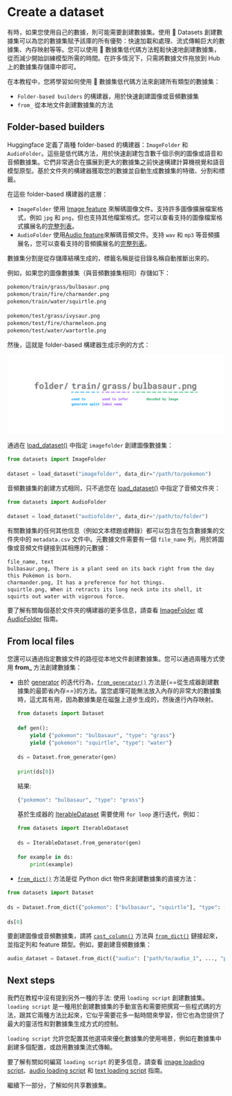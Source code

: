 # Create a dataset

有時，如果您使用自己的數據，則可能需要創建數據集。使用 🤗 Datasets 創建數據集可以為您的數據集賦予該庫的所有優勢：快速加載和處理、流式傳輸巨大的數據集、內存映射等等。您可以使用 🤗 數據集低代碼方法輕鬆快速地創建數據集，從而減少開始訓練模型所需的時間。在許多情況下，只需將數據文件拖放到 Hub 上的數據集存儲庫中即可。

在本教程中，您將學習如何使用 🤗 數據集低代碼方法來創建所有類型的數據集：

- `Folder-based builders` 的構建器，用於快速創建圖像或音頻數據集
- `from_` 從本地文件創建數據集的方法

## Folder-based builders

Huggingface 定義了兩種 folder-based 的構建器：`ImageFolder` 和 `AudioFolder`。這些是低代碼方法，用於快速創建包含數千個示例的圖像或語音和音頻數據集。它們非常適合在擴展到更大的數據集之前快速構建計算機視覺和語音模型原型。基於文件夾的構建器獲取您的數據並自動生成數據集的特徵、分割和標籤。

在這些 folder-based 構建器的底層：

- `ImageFolder` 使用 [Image feature](https://huggingface.co/docs/datasets/v2.14.0/en/package_reference/main_classes#datasets.Image) 來解碼圖像文件。支持許多圖像擴展檔案格式，例如 `jpg` 和 `png`，但也支持其他檔案格式。您可以查看支持的圖像檔案格式擴展名的[完整列表](https://github.com/huggingface/datasets/blob/b5672a956d5de864e6f5550e493527d962d6ae55/src/datasets/packaged_modules/imagefolder/imagefolder.py#L39)。
- `AudioFolder` 使用[Audio feature](https://huggingface.co/docs/datasets/v2.14.0/en/package_reference/main_classes#datasets.Audio)來解碼音頻文件。支持 `wav` 和 `mp3` 等音頻擴展名，您可以查看支持的音頻擴展名的[完整列表](https://github.com/huggingface/datasets/blob/b5672a956d5de864e6f5550e493527d962d6ae55/src/datasets/packaged_modules/audiofolder/audiofolder.py#L39)。

數據集分割是從存儲庫結構生成的，標籤名稱是從目錄名稱自動推斷出來的。

例如，如果您的圖像數據集（與音頻數據集相同）存儲如下：

```bash
pokemon/train/grass/bulbasaur.png
pokemon/train/fire/charmander.png
pokemon/train/water/squirtle.png

pokemon/test/grass/ivysaur.png
pokemon/test/fire/charmeleon.png
pokemon/test/water/wartortle.png
```

然後，這就是 folder-based 構建器生成示例的方式：

![](./assets/folder-based-builder.png)

通過在 [load_dataset()](https://huggingface.co/docs/datasets/v2.14.0/en/package_reference/loading_methods#datasets.load_dataset) 中指定 `imagefolder` 創建圖像數據集：

```python
from datasets import ImageFolder

dataset = load_dataset("imagefolder", data_dir="/path/to/pokemon")
```

音頻數據集的創建方式相同，只不過您在 [load_dataset()](https://huggingface.co/docs/datasets/v2.14.0/en/package_reference/loading_methods#datasets.load_dataset) 中指定了音頻文件夾：

```python
from datasets import AudioFolder

dataset = load_dataset("audiofolder", data_dir="/path/to/folder")
```

有關數據集的任何其他信息（例如文本標題或轉錄）都可以包含在包含數據集的文件夾中的 `metadata.csv` 文件中。元數據文件需要有一個 `file_name` 列，用於將圖像或音頻文件鏈接到其相應的元數據：

```csv title="metadata.csv"
file_name, text
bulbasaur.png, There is a plant seed on its back right from the day this Pokémon is born.
charmander.png, It has a preference for hot things.
squirtle.png, When it retracts its long neck into its shell, it squirts out water with vigorous force.
```

要了解有關每個基於文件夾的構建器的更多信息，請查看 [ImageFolder](https://huggingface.co/docs/datasets/image_dataset#imagefolder) 或 [AudioFolder](https://huggingface.co/docs/datasets/audio_dataset#audiofolder) 指南。

## From local files

您還可以通過指定數據文件的路徑從本地文件創建數據集。您可以通過兩種方式使用 **from_** 方法創建數據集：

- 由於 [generator](https://wiki.python.org/moin/Generators) 的迭代行為，[`from_generator()`](https://huggingface.co/docs/datasets/v2.14.0/en/package_reference/main_classes#datasets.Dataset.from_generator) 方法是{==從生成器創建數據集的最節省內存==}的方法。當您處理可能無法放入內存的非常大的數據集時，這尤其有用，因為數據集是在磁盤上逐步生成的，然後進行內存映射。

    ```python
    from datasets import Dataset

    def gen():
        yield {"pokemon": "bulbasaur", "type": "grass"}
        yield {"pokemon": "squirtle", "type": "water"}

    ds = Dataset.from_generator(gen)

    print(ds[0])
    ```

    結果:

    ```bash
    {"pokemon": "bulbasaur", "type": "grass"}
    ```

    基於生成器的 [IterableDataset](https://huggingface.co/docs/datasets/v2.14.0/en/package_reference/main_classes#datasets.IterableDataset) 需要使用 `for loop` 進行迭代，例如：

    ```python
    from datasets import IterableDataset

    ds = IterableDataset.from_generator(gen)

    for example in ds:
        print(example)
    ```

- [`from_dict()`](https://huggingface.co/docs/datasets/v2.14.0/en/package_reference/main_classes#datasets.Dataset.from_dict) 方法是從 Python dict 物件來創建數據集的直接方法：

```python
from datasets import Dataset

ds = Dataset.from_dict({"pokemon": ["bulbasaur", "squirtle"], "type": ["grass", "water"]})

ds[0]
```

要創建圖像或音頻數據集，請將 [`cast_column()`](https://huggingface.co/docs/datasets/v2.14.0/en/package_reference/main_classes#datasets.Dataset.cast_column) 方法與 [`from_dict()`](https://huggingface.co/docs/datasets/v2.14.0/en/package_reference/main_classes#datasets.Dataset.from_dict)  鏈接起來，並指定列和 feature 類型。例如，要創建音頻數據集：

```python
audio_dataset = Dataset.from_dict({"audio": ["path/to/audio_1", ..., "path/to/audio_n"]}).cast_column("audio", Audio())
```

## Next steps

我們在教程中沒有提到另外一種的手法: 使用 `loading script` 創建數據集。`loading script` 是一種用於創建數據集的手動宣告和需要把撰寫一些程式碼的方法，跟其它兩種方法比起來，它似乎需要花多一點時間來學習，但它也為您提供了最大的靈活性和對數據集生成方式的控制。

`loading script` 允許您配置其他選項來優化數據集的使用埸景，例如在數據集中創建多個配置，或啟用數據集流式傳輸。

要了解有關如何編寫 `loading script` 的更多信息，請查看 [image loading script](https://huggingface.co/docs/datasets/main/en/image_dataset#loading-script)、[audio loading script](https://huggingface.co/docs/datasets/main/en/audio_dataset) 和 [text loading script](https://huggingface.co/docs/datasets/main/en/dataset_script) 指南。

繼續下一部分，了解如何共享數據集。